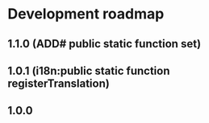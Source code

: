 # Development roadmap

## 1.1.0 (ADD# public static function set)


## 1.0.1 (i18n:public static function registerTranslation)


## 1.0.0
